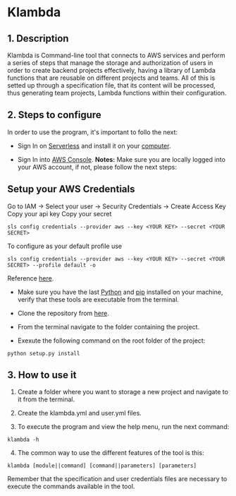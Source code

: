 # Klambda

## 1. Description

Klambda is Command-line tool that connects to AWS services and perform a series of steps that 
manage the storage and authorization of users in order to create backend projects effectively,
having a library of Lambda functions that are reusable on different projects and teams.
All of this is setted up through a specification file, that its content will be processed, 
thus generating team projects, Lambda functions within their configuration. 

## 2. Steps to configure
In order to use the program, it's important to follo the next:

- Sign In on [Serverless](https://www.serverless.com/) and install it on your [computer](https://www.serverless.com/framework/docs/getting-started/).

- Sign In into [AWS Console](https://aws.amazon.com/).
**Notes:**
Make sure you are locally logged into your AWS account, if not, please follow the next steps:
## Setup your AWS Credentials
Go to IAM -> Select your user -> Security Credentials -> Create Access Key
Copy your api key
Copy your secret
```
sls config credentials --provider aws --key <YOUR KEY> --secret <YOUR SECRET>
```
To configure as your default profile use
```
sls config credentials --provider aws --key <YOUR KEY> --secret <YOUR SECRET> --profile default -o
```
Reference [here](https://serverless.com/framework/docs/providers/aws/cli-reference/config-credentials/).

- Make sure you have the last [Python](https://www.python.org/downloads/) and [pip](https://pypi.org/project/pip/#files) installed on your machine, verify that these tools are executable from the terminal.

- Clone the repository from [here](https://gitlab.com/fabriales14/klambda).

- From the terminal navigate to the folder containing the project.

- Exexute the following command on the root folder of the project:
```
python setup.py install
```

## 3. How to use it
1. Create a folder where you want to storage a new project and navigate to it from the terminal.

2. Create the klambda.yml and user.yml files.

3. To execute the program and view the help menu, run the next command:
```
klambda -h
```

4. The common way to use the different features of the tool is this:
```
klambda [module||command] [command||parameters] [parameters]
```
Remember that the specification and user credentials files are necessary to execute the 
commands available in the tool.